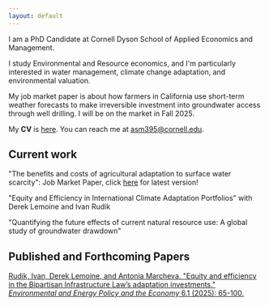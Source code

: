 ```yaml
---
layout: default
---
```


I am a PhD Candidate at Cornell Dyson School of Applied Economics and Management.

I study Environmental and Resource economics, and I'm particularly interested in water management, climate change adaptation, and environmental valuation.  

My job market paper is about how farmers in California use short-term weather forecasts to make irreversible investment into groundwater access through well drilling. I will be on the market in Fall 2025.

My **CV** is [here](./cv.html). You can reach me at <a href="asm395@cornell.edu">asm395@cornell.edu</a>.

## Current work

"The benefits and costs of agricultural adaptation to surface water scarcity": Job Market Paper, click [here](./jmp.html) for latest version! 

"Equity and Efficiency in International Climate Adaptation Portfolios" with Derek Lemoine and Ivan Rudik

"Quantifying the future effects of current natural resource use: A global study of groundwater drawdown"

## Published and Forthcoming Papers
<a href="https://www.journals.uchicago.edu/doi/full/10.1086/733357"> Rudik, Ivan, Derek Lemoine, and Antonia Marcheva. "Equity and efficiency in the Bipartisan Infrastructure Law’s adaptation investments." <i>Environmental and Energy Policy and the Economy</i> 6.1 (2025): 65-100.